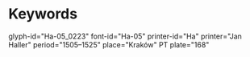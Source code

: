 # Keywords
glyph-id="Ha-05_0223"
font-id="Ha-05"
printer-id="Ha"
printer="Jan Haller"
period="1505–1525"
place="Kraków"
PT plate="168"
